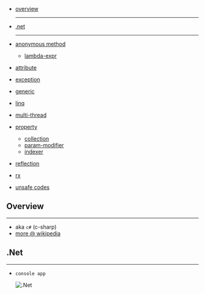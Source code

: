 * [overview](#overview)

	---

* [.net](#dotnet)

	---

* [anonymous method](./a-method)
	* [lambda-expr](./lambda-expression)
* [attribute](./attribute)
* [exception](./exception)
* [generic](./generic)
* [linq](./linq)
* [multi-thread](https://www.tutorialspoint.com/csharp/csharp_multithreading.htm)
* [property](./property)
	* [collection](./collection)
	* [param-modifier](./param-modifier)
	* [indexer](./indexer)
* [reflection](./reflection)
* [rx](./rx)
* [unsafe codes](https://www.tutorialspoint.com/csharp/csharp_unsafe_codes.htm)

## Overview <a name="overview"></a>

---

* aka `c#` (c-sharp)
* [more @ wikipedia](https://en.wikipedia.org/wiki/C_Sharp_%28programming_language%29)

## .Net <a name="dotnet"></a>

---

* `console app`

	![.Net](_asset/img/00.png)